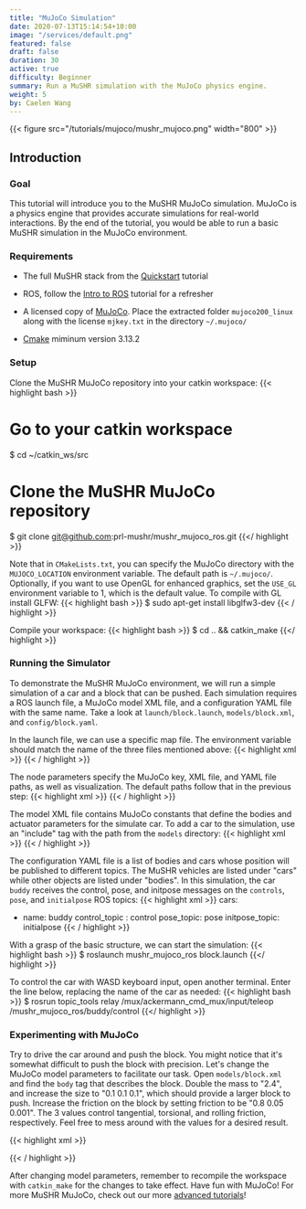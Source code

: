 ```yaml
---
title: "MuJoCo Simulation"
date: 2020-07-13T15:14:54+10:00
image: "/services/default.png"
featured: false
draft: false
duration: 30
active: true
difficulty: Beginner
summary: Run a MuSHR simulation with the MuJoCo physics engine.
weight: 5
by: Caelen Wang
---
```


{{< figure src="/tutorials/mujoco/mushr_mujoco.png" width="800" >}}
<br>

## Introduction

### Goal 

This tutorial will introduce you to the MuSHR MuJoCo simulation. MuJoCo is a 
physics engine that provides accurate simulations for real-world interactions.
By the end of the tutorial, you would be able to run a basic MuSHR simulation in
the MuJoCo environment.

### Requirements

* The full MuSHR stack from the 
[Quickstart](https://mushr.io/tutorials/quickstart/) tutorial

* ROS, follow the [Intro to ROS](https://mushr.io/tutorials/intro-to-ros/) 
tutorial for a refresher

* A licensed copy of [MuJoCo](https://www.roboti.us/index.html). Place the 
extracted folder `mujoco200_linux` along with the license `mjkey.txt` in the directory `~/.mujoco/`

* [Cmake](https://cmake.org/download/) miminum version 3.13.2

### Setup

Clone the MuSHR MuJoCo repository into your catkin workspace:
{{< highlight bash >}}
# Go to your catkin workspace
$ cd ~/catkin_ws/src
# Clone the MuSHR MuJoCo repository
$ git clone git@github.com:prl-mushr/mushr_mujoco_ros.git
{{</ highlight >}}

Note that in `CMakeLists.txt`, you can specify the MuJoCo directory with 
the `MUJOCO_LOCATION` environment variable. The default path is `~/.mujoco/`. Optionally, if you want to use OpenGL for enhanced graphics, 
set the `USE_GL` environment variable to 1, which is the default value. To
compile with GL install GLFW:
{{< highlight bash >}}
$ sudo apt-get install libglfw3-dev
{{< / highlight >}}

Compile your workspace:
{{< highlight bash >}}
$ cd .. && catkin_make
{{</ highlight >}}

### Running the Simulator
To demonstrate the MuSHR MuJoCo environment, we will run a simple simulation 
of a car and a block that can be pushed. Each simulation requires a ROS launch
file, a MuJoCo model XML file, and a configuration YAML file with the same name.
Take a look at `launch/block.launch`, `models/block.xml`, and 
`config/block.yaml`.

In the launch file, we can use a specific map file. The environment variable 
should match the name of the three files mentioned above:
{{< highlight xml >}}
<arg name="map_server" default="1"/>
<arg name="map_file" default="$(find mushr_mujoco_ros)/maps/empty.yaml" />
<arg name="environment" default="block" />
{{< / highlight >}}

The node parameters specify the MuJoCo key, XML file, and YAML file paths, as 
well as visualization. The default paths follow that in the previous step:
{{< highlight xml >}}
<node pkg="mushr_mujoco_ros" name="mushr_mujoco_ros" type="mushr_mujoco_ros_node" output="screen">
    <param name="mj_key" value="~/.mujoco/mjkey.txt" />
    <param name="model_file_path" value="$(find mushr_mujoco_ros)/models/$(arg environment).xml" />
    <param name="config_file_path" value="$(find mushr_mujoco_ros)/config/$(arg environment).yaml" />
    <param name="viz" value="true" />
</node>
{{< / highlight >}}

The model XML file contains MuJoCo constants that define the bodies and actuator parameters for the simulate car. To add a car to the simulation, use an 
"include" tag with the path from the `models` directory:
{{< highlight xml >}}
<include file="cars/pusher_car/buddy.xml"/>
{{< / highlight >}}

The configuration YAML file is a list of bodies and cars whose position will be published to different topics. The MuSHR vehicles are listed under "cars" while 
other objects are listed under "bodies". In this simulation, the car `buddy` 
receives the control, pose, and initpose messages on the `controls`, `pose`, and `initialpose` ROS topics:
{{< highlight xml >}}
cars:
- name: buddy
  control_topic : control
  pose_topic: pose
  initpose_topic: initialpose
{{< / highlight >}}

With a grasp of the basic structure, we can start the simulation:
{{< highlight bash >}}
$ roslaunch mushr_mujoco_ros block.launch
{{</ highlight >}}

To control the car with WASD keyboard input, open another terminal. Enter the 
line below, replacing the name of the car as needed:
{{< highlight bash >}}
$ rosrun topic_tools relay /mux/ackermann_cmd_mux/input/teleop /mushr_mujoco_ros/buddy/control
{{</ highlight >}}

### Experimenting with MuJoCo

Try to drive the car around and push the block. You might notice that it's 
somewhat difficult to push the block with precision. Let's change the MuJoCo
model parameters to facilitate our task. Open `models/block.xml` and find 
the `body` tag that describes the block. Double the mass to "2.4", and increase 
the size to "0.1 0.1 0.1", which should provide a larger block to push. Increase 
the friction on the block by setting friction to be "0.8 0.05 0.001". The 3 values 
control tangential, torsional, and rolling friction, respectively. Feel free to 
mess around with the values for a desired result.

{{< highlight xml >}}
<body pos="1.000000 0.000000 0.049" name="block" euler="0 0 0.000000">
  <joint type="free"/>
  <geom type="box" mass="2.4" contype="1" friction="0.8 0.05 0.001" 
  conaffinity="1" size="0.1 0.1 0.1" rgba="0.247 0.772 0.760 1"/>
</body>
{{< / highlight >}}

After changing model parameters, remember to recompile the workspace with 
`catkin_make` for the changes to take effect. Have fun with MuJoCo! For more 
MuSHR MuJoCo, check out our more 
[advanced tutorials](https://mushr.io/tutorials/mujoco_figure8/)!